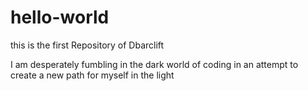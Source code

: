 # hello-world
this is the first Repository of Dbarclift

I am desperately fumbling in the dark world of coding
in an attempt to create a new path for myself 
in the light
